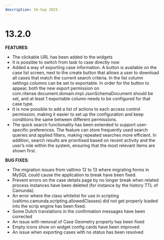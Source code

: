 ```yaml
---
description: 16-Sep 2025
---
```


# 13.2.0

**FEATURES**:



* The clickable URL has been added to the widgets&#x20;
* It is possible to switch from task to case directly now
* Added a way of exporting case information. A button is available on the case list screen, next to the create button that allows a user to download all cases that match the current search criteria. In the list column settings columns can be set to exportable. In order for the button to appear, both the new export permission on com.ritense.document.domain.impl.JsonSchemaDocument should be set, and at least 1 exportable column needs to be configured for that case type.
* It is now possible to add a list of actions to each access control permission, making it easier to set up the configuration and keep conditions the same between different permissions.&#x20;
* The quick search functionality has been extended to support user-specific preferences. The feature can store frequently used search queries and applied filters, making repeated searches more efficient. In addition, search results are prioritised based on recent activity and the user’s role within the system, ensuring that the most relevant items are shown first.



**BUG FIXES**:

* The migration issues from valtimo 12 to 13 where migrating forms in MySQL could cause the application to break have been fixed.
* Prevent errors on the case details page by no longer break when related process instances have been deleted (for instance by the history TTL of Camunda).
* An error where the class whitelist for use in scripting (valtimo.camunda.scripting.allowedClasses) did not get properly loaded into the scrip engine has been fixed.
* Some Dutch translations in the confirmation messages have been corrected
* An issue with removal of Case Geometry property has been fixed
* Empty icons show on widget config cards have been improved
* An issue when exporting cases with no status has been resolved
